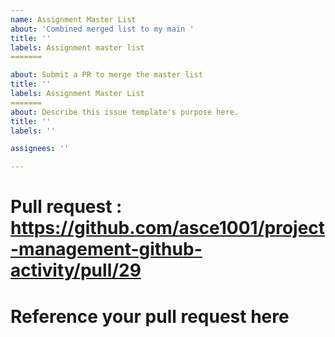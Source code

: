 ```yaml
---
name: Assignment Master List
about: 'Combined merged list to my main '
title: ''
labels: Assignment master list
=======

about: Submit a PR to merge the master list
title: ''
labels: Assignment Master List
=======
about: Describe this issue template's purpose here.
title: ''
labels: ''

assignees: ''

---
```


Pull request  : https://github.com/asce1001/project-management-github-activity/pull/29
=======

Reference your pull request here
=======


